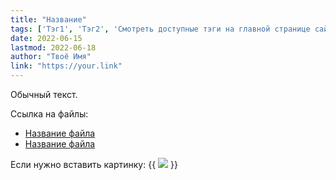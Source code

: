 ```yaml
---
title: "Название"
tags: ['Тэг1', 'Тэг2', 'Смотреть доступные тэги на главной странице сайта']
date: 2022-06-15
lastmod: 2022-06-18
author: "Твоё Имя"
link: "https://your.link"
---
```


Обычный текст.

Ссылка на файлы:
* [Название файла](/docs/Твой.файл1)
* [Название файла](/docs/Твой.файл2)

Если нужно вставить картинку:
{{ <img mouse="Этот текст появиться если навести на картинку курсором" link="https://your.link" caption="Подпись под картинкой" src="/pix/Твоя.картинка>"> }}